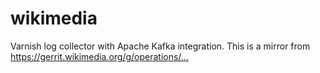 # wikimedia
Varnish log collector with Apache Kafka integration. This is a mirror from https://gerrit.wikimedia.org/g/operations/…
